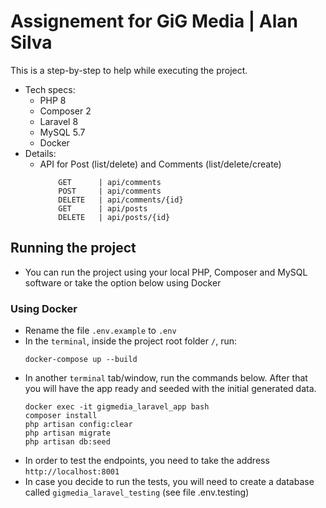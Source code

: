 # Assignement for GiG Media | Alan Silva

This is a step-by-step to help while executing the project.
- Tech specs:
    - PHP 8
    - Composer 2
    - Laravel 8
    - MySQL 5.7
    - Docker
- Details:
    - API for Post (list/delete) and Comments (list/delete/create)
        ```
            GET      | api/comments
            POST     | api/comments
            DELETE   | api/comments/{id}
            GET      | api/posts
            DELETE   | api/posts/{id}
        ```

## Running the project
- You can run the project using your local PHP, Composer and MySQL software or take the option below using Docker

### Using Docker
- Rename the file `.env.example` to `.env`
- In the `terminal`, inside the project root folder `/`, run:
    ```
    docker-compose up --build
    ```
- In another `terminal` tab/window, run the commands below. After that you will have the app ready and seeded with the initial generated data.
    ```
    docker exec -it gigmedia_laravel_app bash
    composer install
    php artisan config:clear
    php artisan migrate
    php artisan db:seed 
    ```
- In order to test the endpoints, you need to take the address `http://localhost:8001`
- In case you decide to run the tests, you will need to create a database called `gigmedia_laravel_testing` (see file .env.testing)